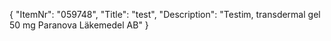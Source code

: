 {
  "ItemNr": "059748",
  "Title": "test",
  "Description": "Testim, transdermal gel 50 mg Paranova Läkemedel AB"
}